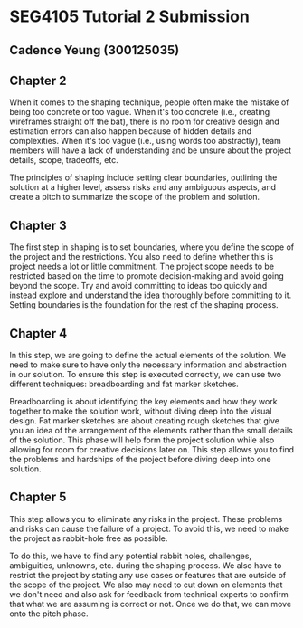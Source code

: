 # SEG4105 Tutorial 2 Submission
## Cadence Yeung (300125035)

## Chapter 2
When it comes to the shaping technique, people often make the mistake of being too concrete or too vague. When it's too concrete (i.e., creating wireframes straight off the bat), there is no room for creative design and estimation errors can also happen because of hidden details and complexities. When it's too vague (i.e., using words too abstractly), team members will have a lack of understanding and be unsure about the project details, scope, tradeoffs, etc.

The principles of shaping include setting clear boundaries, outlining the solution at a higher level, assess risks and any ambiguous aspects, and create a pitch to summarize the scope of the problem and solution.

## Chapter 3
The first step in shaping is to set boundaries, where you define the scope of the project and the restrictions. You also need to define whether this is project needs a lot or little commitment. The project scope needs to be restricted based on the time to promote decision-making and avoid going beyond the scope. Try and avoid committing to ideas too quickly and instead explore and understand the idea thoroughly before committing to it. Setting boundaries is the foundation for the rest of the shaping process.

## Chapter 4
In this step, we are going to define the actual elements of the solution. We need to make sure to have only the necessary information and abstraction in our solution. To ensure this step is executed correctly, we can use two different techniques: breadboarding and fat marker sketches. 

Breadboarding is about identifying the key elements and how they work together to make the solution work, without diving deep into the visual design. Fat marker sketches are about creating rough sketches that give you an idea of the arrangement of the elements rather than the small details of the solution. This phase will help form the project solution while also allowing for room for creative decisions later on. This step allows you to find the problems and hardships of the project before diving deep into one solution.

## Chapter 5
This step allows you to eliminate any risks in the project. These problems and risks can cause the failure of a project. To avoid this, we need to make the project as rabbit-hole free as possible.

To do this, we have to find any potential rabbit holes, challenges, ambiguities, unknowns, etc. during the shaping process. We also have to restrict the project by stating any use cases or features that are outside of the scope of the project. We also may need to cut down on elements that we don't need and also ask for feedback from technical experts to confirm that what we are assuming is correct or not. Once we do that, we can move onto the pitch phase.
